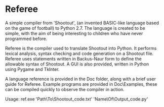 # Referee
A simple compiler from 'Shootout', (an invented BASIC-like language based on the game of football) to Python 2.7.
The language is created to be simple, with the aim of being interesting to children who have never programmed before.

Referee is the compiler used to translate Shootout into Python. It performs lexical analysis, syntax checking and code generation
on a Shootout file. Referee uses statements written in Backus-Naur form to define the allowable syntax of Shootout.
A GUI is also provided, written in Python using Pygame and TkInter.

A language reference is provided in the Doc folder, along with a brief user guide for Referee.
Example programs are provided in Doc\Examples, these can be compiled quickly to observe the compiler in action.

Usage: ref.exe 'Path\To\Shootout_code.txt' 'Name\Of\Output_code.py'
